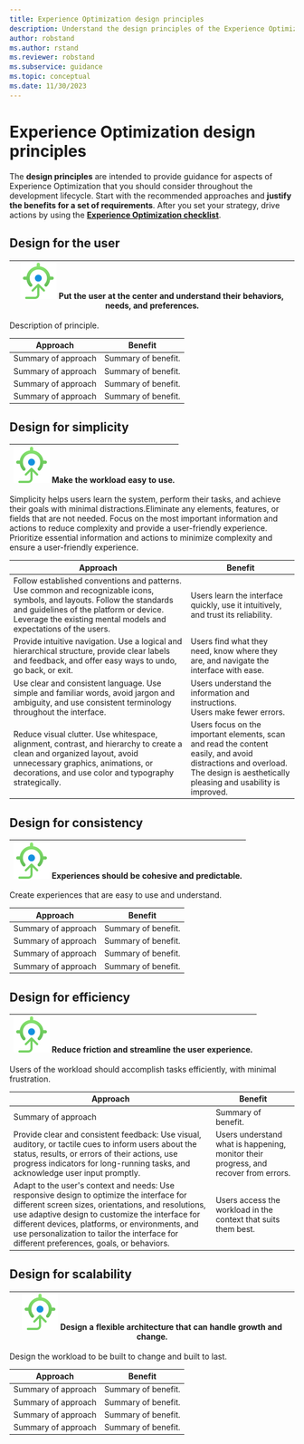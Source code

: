 ```yaml
---
title: Experience Optimization design principles
description: Understand the design principles of the Experience Optimization pillar.
author: robstand
ms.author: rstand
ms.reviewer: robstand
ms.subservice: guidance
ms.topic: conceptual
ms.date: 11/30/2023
---
```


# Experience Optimization design principles 

The **design principles** are intended to provide guidance for aspects of Experience Optimization that you should consider throughout the development lifecycle. Start with the recommended approaches and **justify the benefits for a set of requirements**. After you set your strategy, drive actions by using the [**Experience Optimization checklist**](./checklist.md).

## Design for the user

|![Goal icon](../_images/goal.svg) Put the user at the center and understand their behaviors, needs, and preferences.  |
|--|

Description of principle.

|Approach|Benefit|
|-|-|
|Summary of approach|Summary of benefit.|
|Summary of approach|Summary of benefit.|
|Summary of approach|Summary of benefit.|
|Summary of approach|Summary of benefit.|

## Design for simplicity

|![Goal icon](../_images/goal.svg) Make the workload easy to use. |
|--|

Simplicity helps users learn the system, perform their tasks, and achieve their goals with minimal distractions.Eliminate any elements, features, or fields that are not needed. Focus on the most important information and actions to reduce complexity and provide a user-friendly experience.  Prioritize essential information and actions to minimize complexity and ensure a user-friendly experience.

|Approach|Benefit|
|-|-|
|Follow established conventions and patterns. Use common and recognizable icons, symbols, and layouts. Follow the standards and guidelines of the platform or device. Leverage the existing mental models and expectations of the users. |Users learn the interface quickly, use it intuitively, and trust its reliability.|
|Provide intuitive navigation. Use a logical and hierarchical structure, provide clear labels and feedback, and offer easy ways to undo, go back, or exit.|Users find what they need, know where they are, and navigate the interface with ease.|
|Use clear and consistent language. Use simple and familiar words, avoid jargon and ambiguity, and use consistent terminology throughout the interface. |Users understand the information and instructions.<br/>Users make fewer errors.|
|Reduce visual clutter. Use whitespace, alignment, contrast, and hierarchy to create a clean and organized layout, avoid unnecessary graphics, animations, or decorations, and use color and typography strategically. |Users focus on the important elements, scan and read the content easily, and avoid distractions and overload.<br/>The design is aesthetically pleasing and usability is improved. |

## Design for consistency

|![Goal icon](../_images/goal.svg) Experiences should be cohesive and predictable. |
|--|

Create experiences that are easy to use and understand. 

|Approach|Benefit|
|-|-|
|Summary of approach|Summary of benefit.|
|Summary of approach|Summary of benefit.|
|Summary of approach|Summary of benefit.|
|Summary of approach|Summary of benefit.|

## Design for efficiency

|![Goal icon](../_images/goal.svg) Reduce friction and streamline the user experience. |
|--|

Users of the workload should accomplish tasks efficiently, with minimal frustration. 

|Approach|Benefit|
|-|-|
|Summary of approach|Summary of benefit.|
|Provide clear and consistent feedback: Use visual, auditory, or tactile cues to inform users about the status, results, or errors of their actions, use progress indicators for long-running tasks, and acknowledge user input promptly.|Users understand what is happening, monitor their progress, and recover from errors.|
|Adapt to the user's context and needs: Use responsive design to optimize the interface for different screen sizes, orientations, and resolutions, use adaptive design to customize the interface for different devices, platforms, or environments, and use personalization to tailor the interface for different preferences, goals, or behaviors.|Users access the workload in the context that suits them best.

## Design for scalability

|![Goal icon](../_images/goal.svg) Design a flexible architecture that can handle growth and change. |
|--|

Design the workload to be built to change and built to last.

|Approach|Benefit|
|-|-|
|Summary of approach|Summary of benefit.|
|Summary of approach|Summary of benefit.|
|Summary of approach|Summary of benefit.|
|Summary of approach|Summary of benefit.|